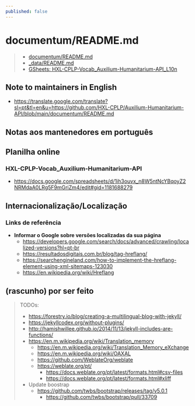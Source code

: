 ```yaml
---
published: false
---
```


# documentum/README.md

> - [documentum/README.md](documentum/README.md)
> - [_data/README.md](_data/README.md)
> - [GSheets: HXL-CPLP-Vocab_Auxilium-Humanitarium-API_L10n](https://docs.google.com/spreadsheets/d/1ih3ouvx_n8W5ntNcYBqoyZ2NRMdaA0LRg5F9mGriZm4/edit#gid=1181688279)

## Note to maintainers in English

- <https://translate.google.com/translate?sl=pt&tl=en&u=https://github.com/HXL-CPLP/Auxilium-Humanitarium-API/blob/main/documentum/README.md>

## Notas aos mantenedores em português

## Planilha online
### HXL-CPLP-Vocab_Auxilium-Humanitarium-API
- <https://docs.google.com/spreadsheets/d/1ih3ouvx_n8W5ntNcYBqoyZ2NRMdaA0LRg5F9mGriZm4/edit#gid=1181688279>

## Internacionalização/Localização

### Links de referência
- **Informar o Google sobre versões localizadas da sua página**
  - https://developers.google.com/search/docs/advanced/crawling/localized-versions?hl=pt-br
  - https://resultadosdigitais.com.br/blog/tag-hreflang/
  - https://searchengineland.com/how-to-implement-the-hreflang-element-using-xml-sitemaps-123030
  - https://en.wikipedia.org/wiki/Hreflang

## (rascunho) por ser feito

> TODOs:
> - https://forestry.io/blog/creating-a-multilingual-blog-with-jekyll/
> - https://jekyllcodex.org/without-plugins/
> - http://hamishwillee.github.io/2014/11/13/jekyll-includes-are-functions/
> - https://en.m.wikipedia.org/wiki/Translation_memory
>   - https://en.m.wikipedia.org/wiki/Translation_Memory_eXchange
>   - https://en.m.wikipedia.org/wiki/OAXAL
>   - https://github.com/WeblateOrg/weblate
>   - https://weblate.org/pt/
>     - https://docs.weblate.org/pt/latest/formats.html#csv-files
>     - https://docs.weblate.org/pt/latest/formats.html#xliff
> - Update boostrap
>   - https://github.com/twbs/bootstrap/releases/tag/v5.0.1
>     - https://github.com/twbs/bootstrap/pull/33709

<!--
## Extensões e plugins
### VSCode

- `ext install neilding.language-liquid`
  - https://github.com/GingerBear/vscode-liquid
  - https://marketplace.visualstudio.com/items?itemName=neilding.language-liquid
  - https://github.com/siteleaf/liquid-syntax-mode
  - https://marketplace.visualstudio.com/items?itemName=neilding.language-liquid
-->